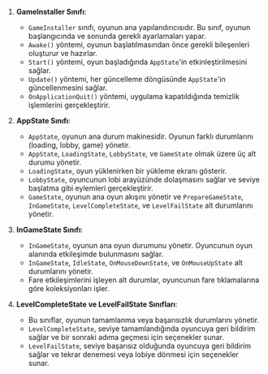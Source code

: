 1. **GameInstaller Sınıfı**:
   - `GameInstaller` sınıfı, oyunun ana yapılandırıcısıdır. Bu sınıf, oyunun başlangıcında ve sonunda gerekli ayarlamaları yapar.
   - `Awake()` yöntemi, oyunun başlatılmasından önce gerekli bileşenleri oluşturur ve hazırlar.
   - `Start()` yöntemi, oyun başladığında `AppState`'in etkinleştirilmesini sağlar.
   - `Update()` yöntemi, her güncelleme döngüsünde `AppState`'in güncellenmesini sağlar.
   - `OnApplicationQuit()` yöntemi, uygulama kapatıldığında temizlik işlemlerini gerçekleştirir.

2. **AppState Sınıfı**:
   - `AppState`, oyunun ana durum makinesidir. Oyunun farklı durumlarını (loading, lobby, game) yönetir.
   - `AppState`, `LoadingState`, `LobbyState`, ve `GameState` olmak üzere üç alt durumu yönetir.
   - `LoadingState`, oyun yüklenirken bir yükleme ekranı gösterir.
   - `LobbyState`, oyuncunun lobi arayüzünde dolaşmasını sağlar ve seviye başlatma gibi eylemleri gerçekleştirir.
   - `GameState`, oyunun ana oyun akışını yönetir ve `PrepareGameState`, `InGameState`, `LevelCompleteState`, ve `LevelFailState` alt durumlarını yönetir.

3. **InGameState Sınıfı**:
   - `InGameState`, oyunun ana oyun durumunu yönetir. Oyuncunun oyun alanında etkileşimde bulunmasını sağlar.
   - `InGameState`, `IdleState`, `OnMouseDownState`, ve `OnMouseUpState` alt durumlarını yönetir.
   - Fare etkileşimlerini işleyen alt durumlar, oyuncunun fare tıklamalarına göre koleksiyonları işler.

4. **LevelCompleteState ve LevelFailState Sınıfları**:
   - Bu sınıflar, oyunun tamamlanma veya başarısızlık durumlarını yönetir.
   - `LevelCompleteState`, seviye tamamlandığında oyuncuya geri bildirim sağlar ve bir sonraki adıma geçmesi için seçenekler sunar.
   - `LevelFailState`, seviye başarısız olduğunda oyuncuya geri bildirim sağlar ve tekrar denemesi veya lobiye dönmesi için seçenekler sunar.
